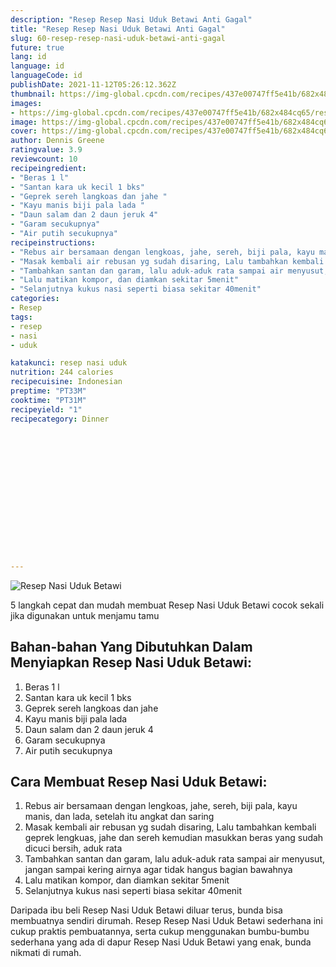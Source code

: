 ```yaml
---
description: "Resep Resep Nasi Uduk Betawi Anti Gagal"
title: "Resep Resep Nasi Uduk Betawi Anti Gagal"
slug: 60-resep-resep-nasi-uduk-betawi-anti-gagal
future: true
lang: id
language: id
languageCode: id
publishDate: 2021-11-12T05:26:12.362Z 
thumbnail: https://img-global.cpcdn.com/recipes/437e00747ff5e41b/682x484cq65/resep-nasi-uduk-betawi-foto-resep-utama.png
images:
- https://img-global.cpcdn.com/recipes/437e00747ff5e41b/682x484cq65/resep-nasi-uduk-betawi-foto-resep-utama.png
image: https://img-global.cpcdn.com/recipes/437e00747ff5e41b/682x484cq65/resep-nasi-uduk-betawi-foto-resep-utama.png
cover: https://img-global.cpcdn.com/recipes/437e00747ff5e41b/682x484cq65/resep-nasi-uduk-betawi-foto-resep-utama.png
author: Dennis Greene
ratingvalue: 3.9
reviewcount: 10
recipeingredient:
- "Beras 1 l"
- "Santan kara uk kecil 1 bks"
- "Geprek sereh langkoas dan jahe "
- "Kayu manis biji pala lada "
- "Daun salam dan 2 daun jeruk 4"
- "Garam secukupnya"
- "Air putih secukupnya"
recipeinstructions:
- "Rebus air bersamaan dengan lengkoas, jahe, sereh, biji pala, kayu manis, dan lada, setelah itu angkat dan saring"
- "Masak kembali air rebusan yg sudah disaring, Lalu tambahkan kembali geprek lengkuas, jahe dan sereh kemudian masukkan beras yang sudah dicuci bersih, aduk rata"
- "Tambahkan santan dan garam, lalu aduk-aduk rata sampai air menyusut, jangan sampai kering airnya agar tidak hangus bagian bawahnya"
- "Lalu matikan kompor, dan diamkan sekitar 5menit"
- "Selanjutnya kukus nasi seperti biasa sekitar 40menit"
categories:
- Resep
tags:
- resep
- nasi
- uduk

katakunci: resep nasi uduk 
nutrition: 244 calories
recipecuisine: Indonesian
preptime: "PT33M"
cooktime: "PT31M"
recipeyield: "1"
recipecategory: Dinner


     
    
    
    
    
    
    
    
    
    
    
      
    
---
```



![Resep Nasi Uduk Betawi](https://img-global.cpcdn.com/recipes/437e00747ff5e41b/682x484cq65/resep-nasi-uduk-betawi-foto-resep-utama.png)

5 langkah cepat dan mudah membuat  Resep Nasi Uduk Betawi cocok sekali jika digunakan untuk menjamu tamu

<!--inarticleads1-->

## Bahan-bahan Yang Dibutuhkan Dalam Menyiapkan Resep Nasi Uduk Betawi:

1. Beras 1 l
1. Santan kara uk kecil 1 bks
1. Geprek sereh langkoas dan jahe 
1. Kayu manis biji pala lada 
1. Daun salam dan 2 daun jeruk 4
1. Garam secukupnya
1. Air putih secukupnya



<!--inarticleads2-->

## Cara Membuat Resep Nasi Uduk Betawi:

1. Rebus air bersamaan dengan lengkoas, jahe, sereh, biji pala, kayu manis, dan lada, setelah itu angkat dan saring
1. Masak kembali air rebusan yg sudah disaring, Lalu tambahkan kembali geprek lengkuas, jahe dan sereh kemudian masukkan beras yang sudah dicuci bersih, aduk rata
1. Tambahkan santan dan garam, lalu aduk-aduk rata sampai air menyusut, jangan sampai kering airnya agar tidak hangus bagian bawahnya
1. Lalu matikan kompor, dan diamkan sekitar 5menit
1. Selanjutnya kukus nasi seperti biasa sekitar 40menit




Daripada ibu beli  Resep Nasi Uduk Betawi  diluar terus, bunda  bisa membuatnya sendiri dirumah. Resep  Resep Nasi Uduk Betawi  sederhana ini cukup praktis pembuatannya, serta cukup menggunakan bumbu-bumbu sederhana yang ada di dapur  Resep Nasi Uduk Betawi  yang enak, bunda nikmati di rumah.
